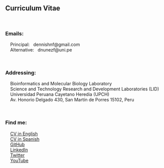 <h2>Curriculum Vitae</h2>
<br/>
<h3>Emails:</h3>
<p> 
&nbsp &nbsp Principal: &nbsp dennishnf@gmail.com
<br/>
&nbsp &nbsp Alternative: &nbsp dnunezf@uni.pe
</p>
<br/>
<h3>Addressing:</h3>
<p> 
&nbsp &nbsp Bioinformatics and Molecular Biology Laboratory
<br/>
&nbsp &nbsp Science and Technology Research and Development Laboratories (LID)
<br/>
&nbsp &nbsp Universidad Peruana Cayetano Heredia (UPCH)
<br/>
&nbsp &nbsp Av. Honorio Delgado 430, San Martín de Porres 15102, Peru
</p>
<br/>
<h3>Find me:</h3>
<p> 
&nbsp &nbsp <a target="_blank" href="CV-DennisNúñezFernández-english.pdf">CV in English</a>
<br/>
&nbsp &nbsp <a target="_blank" href="CV-DennisNúñezFernández-spanish.pdf">CV in Spanish</a>
<br/>
&nbsp &nbsp <a target="_blank" href="https://www.github.com/dennishnf">GitHub</a>
<br/>
&nbsp &nbsp <a target="_blank" href="https://www.linkedin.com/in/dennishnf">LinkedIn</a>
<br/>
&nbsp &nbsp <a target="_blank" href="https://twitter.com/dennishnf">Twitter</a>
<br/>
&nbsp &nbsp <a target="_blank" href="https://www.youtube.com/channel/UC-js4NaIhqI7NtVWT2JGHrQ/videos?view_as=subscriber">YouTube</a>
</p>

